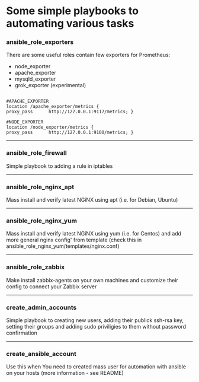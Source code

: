 # Some simple playbooks to automating various tasks

### ansible_role_exporters
There are some useful roles contain few exporters for Prometheus:
- node_exporter
- apache_exporter
- mysqld_exporter
- grok_exporter (experimental)

```All roles have a common task. Add proxy_pass to exporters.conf webserver file (NGiNX) to serve metrics, sth like this:

#APACHE_EXPORTER
location /apache_exporter/metrics {
proxy_pass      http://127.0.0.1:9117/metrics; }

#NODE_EXPORTER
location /node_exporter/metrics {
proxy_pass      http://127.0.0.1:9100/metrics; }
```
--------------------------
### ansible_role_firewall
Simple playbook to adding a rule in iptables

--------------------------
### ansible_role_nginx_apt
Mass install and verify latest NGiNX using apt (i.e. for Debian, Ubuntu)

--------------------------
### ansible_role_nginx_yum
Mass install and verify latest NGiNX using yum (i.e. for Centos) and add more general nginx config' from template (check this in ansible_role_nginx_yum/templates/nginx.conf)

--------------------------
### ansible_role_zabbix
Make install zabbix-agents on your own machines and customize their config to connect your Zabbix server

--------------------------
### create_admin_accounts
Simple playbook to creating new users, adding their publick ssh-rsa key, setting their groups and adding sudo priviligies to them without password confirmation

--------------------------
### create_ansible_account
Use this when You need to created mass user for automation with ansible on your hosts (more information - see README)

